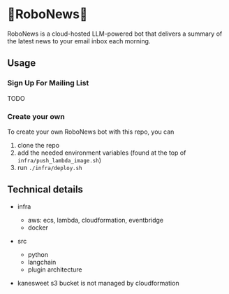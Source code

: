 # 🤖RoboNews🤖
RoboNews is a cloud-hosted LLM-powered bot that delivers a summary of the latest news to your email inbox each morning.

## Usage

### Sign Up For Mailing List
TODO

### Create your own
To create your own RoboNews bot with this repo, you can
1. clone the repo
2. add the needed environment variables (found at the top of `infra/push_lambda_image.sh`)
3. run `./infra/deploy.sh`

## Technical details
- infra
  - aws: ecs, lambda, cloudformation, eventbridge
  - docker
- src
  - python
  - langchain
  - plugin architecture

- kanesweet s3 bucket is not managed by cloudformation
